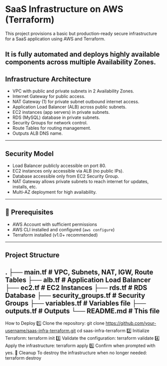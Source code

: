# SaaS Infrastructure on AWS (Terraform)

This project provisions a basic but production-ready secure infrastructure for a SaaS application using AWS and Terraform.

It is fully automated and deploys highly available components across multiple Availability Zones.
---
## Infrastructure Architecture

-  VPC with public and private subnets in 2 Availability Zones.
-  Internet Gateway for public access.
-  NAT Gateway (1) for private subnet outbound internet access.
-  Application Load Balancer (ALB) across public subnets.
-  EC2 instances (app servers) in private subnets.
-  RDS (MySQL) database in private subnets.
-  Security Groups for network control.
-  Route Tables for routing management.
-  Outputs ALB DNS name.
  
---
## Security Model

- Load Balancer publicly accessible on port 80.
- EC2 instances only accessible via ALB (no public IPs).
- Database accessible only from EC2 Security Group.
- NAT Gateway allows private subnets to reach internet for updates, installs, etc.
- Multi-AZ deployment for high availability.

---
## 🚀 Prerequisites

- AWS Account with sufficient permissions
- AWS CLI installed and configured (`aws configure`)
- Terraform installed (v1.0+ recommended)
---
## Project Structure

.
├── main.tf               # VPC, Subnets, NAT, IGW, Route Tables
├── alb.tf                # Application Load Balancer
├── ec2.tf                # EC2 Instances
├── rds.tf                # RDS Database
├── security_groups.tf    # Security Groups
├── variables.tf          # Variables file
├── outputs.tf            # Outputs
└── README.md             # This file
---
How to Deploy
1️⃣ Clone the repository:
git clone https://github.com/your-username/saas-infra-terraform.git
cd saas-infra-terraform
2️⃣ Initialize Terraform:
terraform init
3️⃣ Validate the configuration:
terraform validate
4️⃣ Apply the infrastructure:
terraform apply
5️⃣ Confirm when prompted with yes.
🧹 Cleanup
To destroy the infrastructure when no longer needed:
terraform destroy




